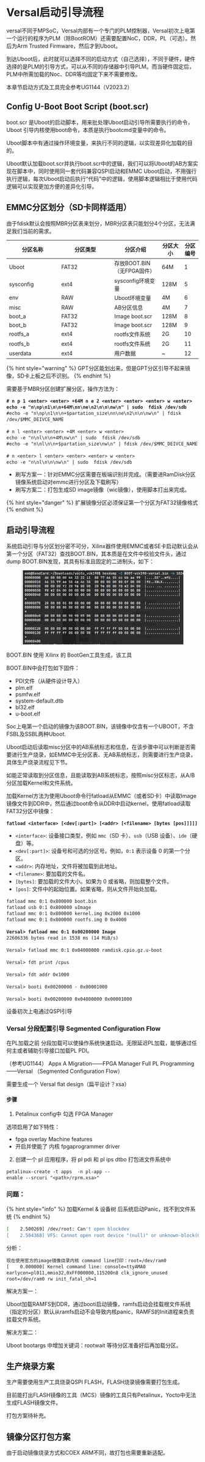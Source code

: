 # Versal启动引导流程

versal不同于MPSoC，Versal内部有一个专门的PLM控制器，Versal初次上电第一个运行的程序为PLM（除BootROM）还需要配置NoC，DDR，PL（可选）。然后为Arm Trusted Firmware，然后才到Uboot。

到达Uboot后，此时就可以选择不同的启动方式（自己选择），不同于硬件，硬件选择的是PLM的引导方式，可以从不同的存储器中引导PLM。而当硬件固定后，PLM中所需加载的Noc、DDR等均固定下来不需要修改。

本章节启动方式及工具完全参考UG1144（V2023.2）

## Config U-Boot Boot Script (boot.scr)

boot.scr 是Uboot的启动脚本，用来批处理Uboot启动引导所需要执行的命令，Uboot 引导内核使用boot命令，本质是执行bootcmd变量中的命令。

Uboot脚本中有通过操作环境变量，来执行不同的逻辑，以实现差异化加载的目的。

Uboot默认加载boot.scr并执行boot.scr中的逻辑，我们可以将Uboot的AB方案实现在脚本中，同时使用同一套代码兼容QSPI启动和EMMC Uboot启动，不用强行执行逻辑，每次Uboot启动后执行“代码”中的逻辑，使用脚本逻辑相比于使用代码逻辑可以实现更加方便的差异化引导。

## EMMC分区划分（SD卡同样适用）

由于fdisk默认会按照MBR分区表来划分，MBR分区表只能划分4个分区，无法满足我们当前的需求。

<table><thead><tr><th width="123">分区名称</th><th width="125">分区类型</th><th>分区介绍</th><th>分区大小</th><th>分区编号</th></tr></thead><tbody><tr><td>Uboot</td><td>FAT32</td><td>存放BOOT.BIN（无FPGA固件）</td><td>64M</td><td>1</td></tr><tr><td>sysconfig</td><td>ext4</td><td>sysconfig环境变量</td><td>128M</td><td>5</td></tr><tr><td>env</td><td>RAW</td><td>Uboot环境变量</td><td>4M</td><td>6</td></tr><tr><td>misc</td><td>RAW</td><td>AB分区信息</td><td>4M</td><td>7</td></tr><tr><td>boot_a</td><td>FAT32</td><td>Image boot.scr</td><td>128M</td><td>8</td></tr><tr><td>boot_b</td><td>FAT32</td><td>Image boot.scr</td><td>128M</td><td>9</td></tr><tr><td>rootfs_a</td><td>ext4</td><td>rootfs文件系统</td><td>2G</td><td>10</td></tr><tr><td>rootfs_b</td><td>ext4</td><td>rootfs文件系统</td><td>2G</td><td>11</td></tr><tr><td>userdata</td><td>ext4</td><td>用户数据</td><td>~</td><td>12</td></tr></tbody></table>

{% hint style="warning" %}
GPT分区能划出来，但是GPT分区引导不起来镜像，SD卡上板之后不识别。
{% endhint %}

需要基于MBR分区创建扩展分区，操作方法为：

<pre class="language-bash"><code class="lang-bash"><strong># n p 1 &#x3C;enter> &#x3C;enter> +64M n e 2 &#x3C;enter> &#x3C;enter> &#x3C;enter> w &#x3C;enter>
</strong><strong>echo -e "n\np\n1\n\n+64M\nn\ne\n2\n\n\nw\n" | sudo  fdisk /dev/sdb
</strong>#echo -e "n\np\n1\n\n+$partation_size\nn\ne\n2\n\n\nw\n" | fdisk /dev/$MMC_DEIVCE_NAME

# n l &#x3C;enter> &#x3C;enter> +4M &#x3C;enter> w &#x3C;enter>
echo -e "n\nl\n\n+4M\nw\n" | sudo  fdisk /dev/sdb
#echo -e "n\nl\n\n+$partation_size\nw\n" | fdisk /dev/$MMC_DEIVCE_NAME

# n &#x3C;enter> l &#x3C;enter> &#x3C;enter> &#x3C;enter> w &#x3C;enter>
echo -e "n\nl\n\n\nw\n" | sudo  fdisk /dev/sdb
</code></pre>

* 刷写方案一：针对EMMC分区需要在板端识别并完成。（需要进RamDisk分区镜像系统启动对emmc进行分区及下载刷写）
* 刷写方案二：打包生成SD image镜像（wic镜像），使用脚本打出来完成。

{% hint style="danger" %}
扩展镜像分区必须保证第一个分区为FAT32镜像格式
{% endhint %}

## 启动引导流程

系统启动引导与分区划分密不可分，Xilinx器件使用EMMC或者SE卡启动默认会从第一个分区（FAT32）查找BOOT.BIN，其本质是在文件中校验文件头，通过dump BOOT.BIN发现，其具有标准且固定的二进制头，如下：

<figure><img src="../../.gitbook/assets/image (13).png" alt=""><figcaption></figcaption></figure>

BOOT.BIN 使用 Xilinx 的 BootGen工具生成，该工具

BOOT.BIN中会打包如下固件：

* PDI文件（从硬件设计导入）
* plm.elf
* psmfw.elf
* system-default.dtb
* bl32.elf
* u-boot.elf

Soc上电第一个启动的镜像为该BOOT.BIN，该镜像中仅含有一个UBOOT，不含FSBL及SSBL两种Uboot.

Uboot启动后读取misc分区中的AB系统标志和信息，在该步骤中可以判断是否需要进行生产烧录，如EMMC中无分区表、无AB系统标志，则需要进行生产烧录，具体生产烧录流程见下节。

如能正常读取到分区信息，且能读取到AB系统标志，按照misc分区标志，从A/B分区加载Kernel和文件系统。

加载Kernel方法为使用Uboot命令行fatload从EMMC（或者SD卡）中读取Image镜像文件到DDR中，然后通过boot命令从DDR中启动kernel，使用fatload读取FAT32分区中镜像：

<pre class="language-bash"><code class="lang-bash"><strong>fatload &#x3C;interface> [&#x3C;dev[:part]> [&#x3C;addr> [&#x3C;filename> [bytes [pos]]]]]
</strong></code></pre>

* `<interface>`: 设备接口类型，例如 `mmc`（SD 卡）、`usb`（USB 设备）、`ide`（硬盘）等。
* `<dev[:part]>`: 设备号和可选的分区号。例如，`0:1` 表示设备 0 的第一个分区。
* `<addr>`: 内存地址，文件将被加载到此地址。
* `<filename>`: 要加载的文件名。
* `[bytes]`: 要加载的文件大小。如果为 0 或省略，则加载整个文件。
* `[pos]`: 文件中的起始位置。如果省略，则从文件开始处加载。

<pre class="language-bash"><code class="lang-bash">fatload mmc 0:1 0x800000 boot.bin
fatload usb 0:1 0x800000 uImage
fatload mmc 0:1 0x800000 kernel.img 0x2000 0x1000
fatload mmc 0:1 0x800000 rootfs.img 0 0x4000

<strong>Versal> fatload mmc 0:1 0x00200000 Image
</strong>22606336 bytes read in 1538 ms (14 MiB/s)

Versal> fatload mmc 0:1 0x04000000 ramdisk.cpio.gz.u-boot

Versal> fdt print /cpus

Versal> fdt addr 0x1000

Versal> booti 0x00200000 - 0x00001000

Versal> booti 0x00200000 0x04000000 0x00001000
</code></pre>

设备初次上电通过QSPI引导

### Versal 分段配置引导 Segmented Configuration Flow

在PL加载之前 分段加载可以使操作系统快速启动。无限延迟PL加载，能够通过任何主或者辅助引导接口加载PL PDI。

（参考UG1144） Appx A Migration——FPGA Manager Full PL Programming——Versal （Segmented Configuration Flow）

需要生成一个 Versal flat design（扁平设计？xsa）

#### 步骤

1. Petalinux config中 勾选 FPGA Manager

选项启用了如下特性：

* fpga overlay Machine features
* 开启并使能了 内核 fpgaprogrammer driver

2. 创建一个 pl 应用程序，将 pl pdi 和 pl ips dtbo 打包进文件系统中

```
petalinux-create -t apps  -n pl-app --
enable --srcuri "<path>/rprm.xsa>"
```



### 问题：

{% hint style="info" %}
加载Kernel & 设备树 后系统启动Panic，找不到文件系统
{% endhint %}

```sh
[    2.500269] /dev/root: Can't open blockdev
[    2.504368] VFS: Cannot open root device "(null)" or unknown-block(0,0): error -6
```

分析：

```
现在使用官方的image镜像烧录内核 command line打印：root=/dev/ram0
[    0.000000] Kernel command line: console=ttyAMA0 earlycon=pl011,mmio32,0xFF000000,115200n8 clk_ignore_unused root=/dev/ram0 rw init_fatal_sh=1
```

解决方案一：

Uboot加载RAMFS到DDR，通过booti启动镜像，ramfs启动会挂载根文件系统（指定的分区）默认从ramfs启动不会导致内核panic，RAMFS的Init进程来负责挂载文件系统。

解决方案二：

Uboot bootargs 中增加关键词：rootwait 等待分区准备好后再加载分区。

## 生产烧录方案

生产需要使用生产工具烧录QSPI FLASH，FLASH烧录镜像需要打包生成。

目前能打出FLASH镜像的工具（MCS）镜像的工具只有Petalinux，Yocto中无法生成FLASH镜像文件。

打包方案待补充。

## 镜像分区打包方案

由于启动镜像烧录方式和COEX ARM不同，故打包也需要重新适配。

